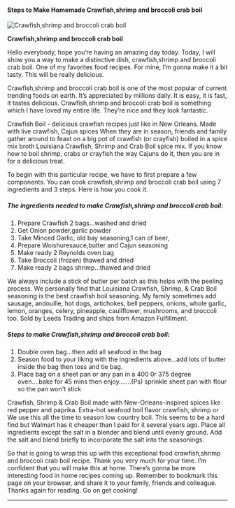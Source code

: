             

#### Steps to Make Homemade Crawfish,shrimp and broccoli crab boil

![Crawfish,shrimp and broccoli crab boil](https://img-global.cpcdn.com/recipes/291c8fa3c81371c4/751x532cq70/crawfishshrimp-and-broccoli-crab-boil-recipe-main-photo.jpg)

**Crawfish,shrimp and broccoli crab boil**

Hello everybody, hope you’re having an amazing day today. Today, I will show you a way to make a distinctive dish, crawfish,shrimp and broccoli crab boil. One of my favorites food recipes. For mine, I’m gonna make it a bit tasty. This will be really delicious.

Crawfish,shrimp and broccoli crab boil is one of the most popular of current trending foods on earth. It’s appreciated by millions daily. It is easy, it is fast, it tastes delicious. Crawfish,shrimp and broccoli crab boil is something which I have loved my entire life. They’re nice and they look fantastic.

Crawfish Boil - delicious crawfish recipes just like in New Orleans. Made with live crawfish, Cajun spices When they are in season, friends and family gather around to feast on a big pot of crawfish (or crayfish) boiled in a spice mix broth Louisiana Crawfish, Shrimp and Crab Boil spice mix. If you know how to boil shrimp, crabs or crayfish the way Cajuns do it, then you are in for a delicious treat.

To begin with this particular recipe, we have to first prepare a few components. You can cook crawfish,shrimp and broccoli crab boil using 7 ingredients and 3 steps. Here is how you cook it.

##### The ingredients needed to make Crawfish,shrimp and broccoli crab boil:

1.  Prepare Crawfish 2 bags…washed and dried
2.  Get Onion powder,garlic powder
3.  Take Minced Garlic, old bay seasoning,1 can of beer,
4.  Prepare Woishuresauce,butter and Cajun seasoning
5.  Make ready 2 Reynolds oven bag
6.  Take Broccoli (frozen) thawed and dried
7.  Make ready 2 bags shrimp…thawed and dried

We always include a stick of butter per batch as this helps with the peeling process. We personally find that Louisiana Crawfish, Shrimp, & Crab Boil seasoning is the best crawfish boil seasoning. My family sometimes add sausage, andouille, hot dogs, artichokes, bell peppers, onions, whole garlic, lemon, oranges, celery, pineapple, cauliflower, mushrooms, and broccoli too. Sold by Leeds Trading and ships from Amazon Fulfillment.

##### Steps to make Crawfish,shrimp and broccoli crab boil:

1.  Double oven bag…then add all seafood in the bag
2.  Season food to your liking with the ingredients above…add lots of butter inside the bag then toss and tie bag.
3.  Place bag on a sheet pan or any pan in a 400 0r 375 degree oven….bake for 45 mins then enjoy…….(Ps) sprinkle sheet pan with flour so the pan won't stick

Crawfish, Shrimp & Crab Boil made with New-Orleans-inspired spices like red pepper and paprika. Extra-hot seafood boil flavor crawfish, shrimp or We use this all the time to season low country boil. This seems to be a hard find but Walmart has it cheaper than I paid for it several years ago. Place all ingredients except the salt in a blender and blend until evenly ground. Add the salt and blend briefly to incorporate the salt into the seasonings.

So that is going to wrap this up with this exceptional food crawfish,shrimp and broccoli crab boil recipe. Thank you very much for your time. I’m confident that you will make this at home. There’s gonna be more interesting food in home recipes coming up. Remember to bookmark this page on your browser, and share it to your family, friends and colleague. Thanks again for reading. Go on get cooking!

* * *